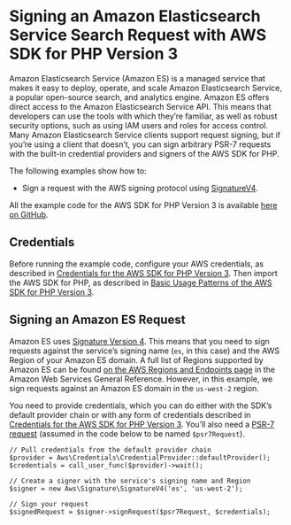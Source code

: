 # Signing an Amazon Elasticsearch Service Search Request with AWS SDK for PHP Version 3<a name="service_es-data-plane"></a>

Amazon Elasticsearch Service \(Amazon ES\) is a managed service that makes it easy to deploy, operate, and scale Amazon Elasticsearch Service, a popular open\-source search, and analytics engine\. Amazon ES offers direct access to the Amazon Elasticsearch Service API\. This means that developers can use the tools with which they’re familiar, as well as robust security options, such as using IAM users and roles for access control\. Many Amazon Elasticsearch Service clients support request signing, but if you’re using a client that doesn’t, you can sign arbitrary PSR\-7 requests with the built\-in credential providers and signers of the AWS SDK for PHP\.

The following examples show how to:
+ Sign a request with the AWS signing protocol using [SignatureV4](https://docs.aws.amazon.com/aws-sdk-php/v3/api/class-Aws.Signature.SignatureV4.html#_signRequest)\.

All the example code for the AWS SDK for PHP Version 3 is available [here on GitHub](https://github.com/awsdocs/aws-doc-sdk-examples/tree/master/php/example_code)\.

## Credentials<a name="credentials"></a>

Before running the example code, configure your AWS credentials, as described in [Credentials for the AWS SDK for PHP Version 3](guide_credentials.md)\. Then import the AWS SDK for PHP, as described in [Basic Usage Patterns of the AWS SDK for PHP Version 3](getting-started_basic-usage.md)\.

## Signing an Amazon ES Request<a name="signing-an-es-request"></a>

Amazon ES uses [Signature Version 4](https://docs.aws.amazon.com/general/latest/gr/signature-version-4.html)\. This means that you need to sign requests against the service’s signing name \(`es`, in this case\) and the AWS Region of your Amazon ES domain\. A full list of Regions supported by Amazon ES can be found [ on the AWS Regions and Endpoints page](https://docs.aws.amazon.com/general/latest/gr/rande.html) in the Amazon Web Services General Reference\. However, in this example, we sign requests against an Amazon ES domain in the `us-west-2` region\.

You need to provide credentials, which you can do either with the SDK’s default provider chain or with any form of credentials described in [Credentials for the AWS SDK for PHP Version 3](guide_credentials.md)\. You’ll also need a [PSR\-7 request](https://docs.aws.amazon.com/aws-sdk-php/v3/api/class-Psr.Http.Message.RequestInterface.html) \(assumed in the code below to be named `$psr7Request`\)\.

```
// Pull credentials from the default provider chain
$provider = Aws\Credentials\CredentialProvider::defaultProvider();
$credentials = call_user_func($provider)->wait();

// Create a signer with the service's signing name and Region
$signer = new Aws\Signature\SignatureV4('es', 'us-west-2');

// Sign your request
$signedRequest = $signer->signRequest($psr7Request, $credentials);
```